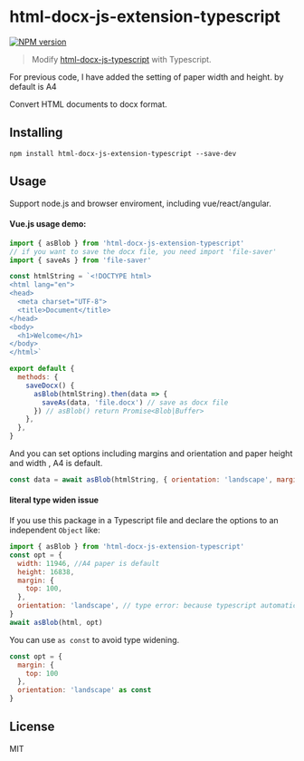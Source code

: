 # html-docx-js-extension-typescript

[![NPM version][npm-image]][npm-url]

> Modify [html-docx-js-typescript](https://www.npmjs.com/package/html-docx-js-typescript) with Typescript.

For previous code, I have added the setting of paper width and height. by default is A4

Convert HTML documents to docx format.

## Installing

```
npm install html-docx-js-extension-typescript --save-dev
```

## Usage

Support node.js and browser enviroment, including vue/react/angular.

#### Vue.js usage demo:

```js
import { asBlob } from 'html-docx-js-extension-typescript'
// if you want to save the docx file, you need import 'file-saver'
import { saveAs } from 'file-saver'

const htmlString = `<!DOCTYPE html>
<html lang="en">
<head>
  <meta charset="UTF-8">
  <title>Document</title>
</head>
<body>
  <h1>Welcome</h1>
</body>
</html>`

export default {
  methods: {
    saveDocx() {
      asBlob(htmlString).then(data => {
        saveAs(data, 'file.docx') // save as docx file
      }) // asBlob() return Promise<Blob|Buffer>
    },
  },
}
```

And you can set options including margins and orientation and paper height and width , A4 is default.

```js
const data = await asBlob(htmlString, { orientation: 'landscape', margins: { top: 100 } })
```

#### literal type widen issue

If you use this package in a Typescript file and declare the options to an independent `Object` like:

```js
import { asBlob } from 'html-docx-js-extension-typescript'
const opt = {
  width: 11946, //A4 paper is default
  height: 16838,
  margin: {
    top: 100,
  },
  orientation: 'landscape', // type error: because typescript automatically widen this type to 'string' but not 'Orient' - 'string literal type'
}
await asBlob(html, opt)
```

You can use `as const` to avoid type widening.

```js
const opt = {
  margin: {
    top: 100
  },
  orientation: 'landscape' as const
}
```

## License

MIT

[npm-image]: https://img.shields.io/npm/v/html-docx-js-typescript
[npm-url]: https://npmjs.com/package/html-docx-js-typescript
